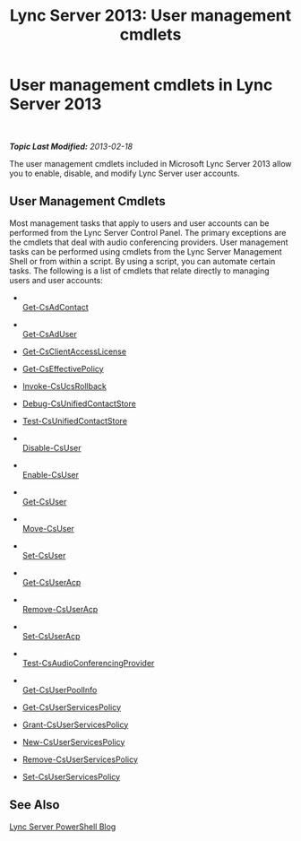 ﻿---
title: 'Lync Server 2013: User management cmdlets'
TOCTitle: User management cmdlets
ms:assetid: 85312f3f-28e8-421c-b94c-e6ead1f5f755
ms:mtpsurl: https://technet.microsoft.com/en-us/library/Gg398677(v=OCS.15)
ms:contentKeyID: 48184702
ms.date: 07/23/2014
mtps_version: v=OCS.15
---

<div data-xmlns="http://www.w3.org/1999/xhtml">

<div class="topic" data-xmlns="http://www.w3.org/1999/xhtml" data-msxsl="urn:schemas-microsoft-com:xslt" data-cs="http://msdn.microsoft.com/en-us/">

<div data-asp="http://msdn2.microsoft.com/asp">

# User management cmdlets in Lync Server 2013

</div>

<div id="mainSection">

<div id="mainBody">

<span> </span>

_**Topic Last Modified:** 2013-02-18_

The user management cmdlets included in Microsoft Lync Server 2013 allow you to enable, disable, and modify Lync Server user accounts.

<div>

## User Management Cmdlets

Most management tasks that apply to users and user accounts can be performed from the Lync Server Control Panel. The primary exceptions are the cmdlets that deal with audio conferencing providers. User management tasks can be performed using cmdlets from the Lync Server Management Shell or from within a script. By using a script, you can automate certain tasks. The following is a list of cmdlets that relate directly to managing users and user accounts:

  - <span></span>  
    [Get-CsAdContact](get-csadcontact.md)

<!-- end list -->

  - <span></span>  
    [Get-CsAdUser](get-csaduser.md)

<!-- end list -->

  - [Get-CsClientAccessLicense](get-csclientaccesslicense.md)

<!-- end list -->

  - [Get-CsEffectivePolicy](get-cseffectivepolicy.md)

<!-- end list -->

  - [Invoke-CsUcsRollback](invoke-csucsrollback.md)

<!-- end list -->

  - [Debug-CsUnifiedContactStore](debug-csunifiedcontactstore.md)

  - [Test-CsUnifiedContactStore](https://docs.microsoft.com/en-us/powershell/module/skype/Test-CsUnifiedContactStore)

<!-- end list -->

  - <span></span>  
    [Disable-CsUser](disable-csuser.md)

  - <span></span>  
    [Enable-CsUser](enable-csuser.md)

  - <span></span>  
    [Get-CsUser](https://docs.microsoft.com/en-us/powershell/module/skype/Get-CsUser)

  - <span></span>  
    [Move-CsUser](move-csuser.md)

  - <span></span>  
    [Set-CsUser](set-csuser.md)

<!-- end list -->

  - <span></span>  
    [Get-CsUserAcp](get-csuseracp.md)

  - <span></span>  
    [Remove-CsUserAcp](remove-csuseracp.md)

  - <span></span>  
    [Set-CsUserAcp](https://docs.microsoft.com/en-us/powershell/module/skype/Set-CsUserAcp)

  - <span></span>  
    [Test-CsAudioConferencingProvider](test-csaudioconferencingprovider.md)

<!-- end list -->

  - <span></span>  
    [Get-CsUserPoolInfo](get-csuserpoolinfo.md)

<!-- end list -->

  - [Get-CsUserServicesPolicy](get-csuserservicespolicy.md)

  - [Grant-CsUserServicesPolicy](grant-csuserservicespolicy.md)

  - [New-CsUserServicesPolicy](new-csuserservicespolicy.md)

  - [Remove-CsUserServicesPolicy](remove-csuserservicespolicy.md)

  - [Set-CsUserServicesPolicy](set-csuserservicespolicy.md)

</div>

<div>

## See Also


[Lync Server PowerShell Blog](http://go.microsoft.com/fwlink/p/?linkid=203150)  
  

</div>

</div>

<span> </span>

</div>

</div>

</div>

